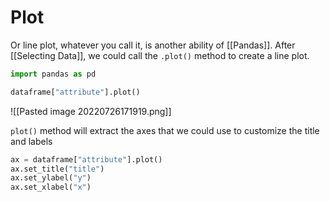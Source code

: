 # Plot 
Or line plot, whatever you call it, is another ability of [[Pandas]]. After [[Selecting Data]], we could call the `.plot()` method to create a line plot.
```python
import pandas as pd

dataframe["attribute"].plot()
```

![[Pasted image 20220726171919.png]]

`plot()` method will extract the axes that we could use to customize the title and labels
```python
ax = dataframe["attribute"].plot()
ax.set_title("title")
ax.set_ylabel("y")
ax.set_xlabel("x")
```

